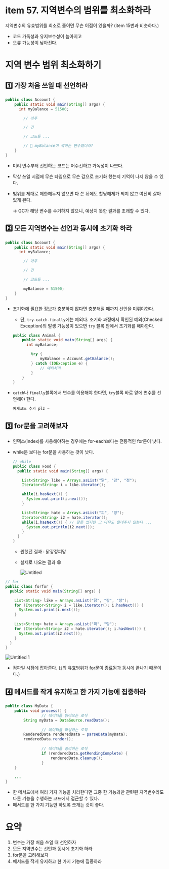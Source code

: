 # item 57. 지역변수의 범위를 최소화하라

지역변수의 유효범위를 최소로 줄이면 무슨 이점이 있을까? (item 15번과 비슷하다.)

- 코드 가독성과 유지보수성이 높아지고
- 오류 가능성이 낮아진다.

# 지역 변수 범위 최소화하기

## 1️⃣ **가장 처음 쓰일 때 선언하라**

```java
public class Account {
	public static void main(String[] args) {
	  int myBalance = 51500;

		// 아주

		// 긴

		// 코드들 ...

		// 🤔 myBalance이 뭐하는 변수였더라?
	}
}
```

- 미리 변수부터 선언하는 코드는 어수선하고 가독성이 나쁘다.
- 막상 쓰일 시점에 무슨 타입으로 무슨 값으로 초기화 했는지 기억이 나지 않을 수 있다.
- 범위를 제대로 제한해두지 않으면 다 쓴 뒤에도 할당해제가 되지 않고 여전히 살아있게 된다.

    → GC가 해당 변수를 수거하지 않으니, 예상치 못한 결과를 초래할 수 있다.

## 2️⃣ 모든 지역변수는 선언과 동시에 초기화 하라

```java
public class Account {
	public static void main(String[] args) {
	  int myBalance;

		// 아주

		// 긴

		// 코드들 ...

		myBalance = 51500;
	}
}
```

- 초기화에 필요한 정보가 충분하지 않다면 충분해질 때까지 선언을 미뤄야한다.
    - 단, `try-catch-finally`에는 예외다. 초기화 과정에서 확인된 예외(Checked Exception)의 발생 가능성이 있으면 `try` 블록 안에서 초기화를 해야한다.

    ```java
    public class Animal {
    	public static void main(String[] args) {
    	  int myBalance;

    		try {
    			myBalance = Account.getBalance();
    		} catch (IOException e) {
    			// 예외처리
    		}
    	}
    }
    ```

- `catch`나 `finally`블록에서 변수를 이용해야 한다면, `try`블록 바로 앞에 변수를 선언해야 한다.

    ```java
    예제코드 추가 plz ~
    ```

## 3️⃣ for문을 고려해보자

- 인덱스(index)를 사용해야하는 경우에는 for-each보다는 전통적인 for문이 낫다.
- while문 보다는 for문을 사용하는 것이 낫다.

    ```java
    // while
    public class Food {
      public static void main(String[] args) {

        List<String> like = Arrays.asList("닭", "강", "정");
        Iterator<String> i = like.iterator();

        while(i.hasNext()) {
          System.out.print(i.next());
        }

        List<String> hate = Arrays.asList("피", "망");
        Iterator<String> i2 = hate.iterator();
        while(i.hasNext()) { // 잘못 썼지만 그 아무도 알려주지 않는다 ...
          System.out.println(i2.next());
        }
      }
    }
    ```

    - 원했던 결과 : 닭강정피망
    - 실제로 나오는 결과 😪

        ![Untitled](https://user-images.githubusercontent.com/42836576/110568431-50773800-8196-11eb-81b7-0a27a9dd1912.png)

```java
// for
public class forfor {
  public static void main(String[] args) {

    List<String> like = Arrays.asList("닭", "강", "정");
    for (Iterator<String> i = like.iterator(); i.hasNext()) {
      System.out.print(i.next());
    }
    
    List<String> hate = Arrays.asList("피", "망");
    for (Iterator<String> i2 = hate.iterator(); i.hasNext()) {
      System.out.print(i2.next());
    }
  }
}
```

![Untitled 1](https://user-images.githubusercontent.com/42836576/110568434-51a86500-8196-11eb-9b5d-e8322e2503a0.png)

- 컴파일 시점에 잡아준다. (`i`의 유효범위가 for문이 종료됨과 동시에 끝나기 때문이다.)

## 4️⃣ 메서드를 작게 유지하고 한 가지 기능에 집중하라

```java
public class MyData {
    public void process() {
				// 데이터를 읽어오는 로직
        String myData = DataSource.readData();
				
				// 데이터를 파싱하는 로직
        RenderedData renderedData = parseData(myData);
        renderedData.render();
				
				// 데이터를 정리하는 로직
				if (renderedData.getRendingComplete) {
					renderedData.cleanup();
				}
    }
    
    ...
}
```

- 한 메서드에서 여러 가지 기능을 처리한다면 그중 한 기능과만 관련된 지역변수라도 다른 기능을 수행하는 코드에서 접근할 수 있다.
- 메서드를 한 가지 기능만 하도록 쪼개는 것이 좋다.

# **요약**

1. 변수는 가장 처음 쓰일 때 선언하자
2. 모든 지역변수는 선언과 동시에 초기화 하라
3. for문을 고려해보자
4. 메서드를 작게 유지하고 한 가지 기능에 집중하라
